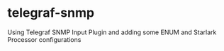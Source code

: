 # telegraf-snmp
Using Telegraf SNMP Input Plugin and adding some ENUM and Starlark Processor configurations
